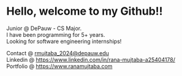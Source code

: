 
# Hello, welcome to my Github!! 
Junior @ DePauw - CS Major.             
I have been programming for 5+ years. \
Looking for software engineering internships! 
        

Contact @ rmujtaba_2024@depauw.edu \
Linkedin @ https://www.linkedin.com/in/rana-mujtaba-a25404178/              
Portfolio @ https://www.ranamujtaba.com
